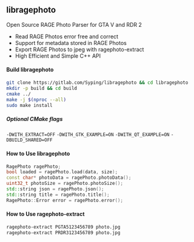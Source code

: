 ## libragephoto
Open Source RAGE Photo Parser for GTA V and RDR 2

- Read RAGE Photos error free and correct
- Support for metadata stored in RAGE Photos
- Export RAGE Photos to jpeg with ragephoto-extract
- High Efficient and Simple C++ API

#### Build libragephoto

```bash
git clone https://gitlab.com/Syping/libragephoto && cd libragephoto
mkdir -p build && cd build
cmake ../
make -j $(nproc --all)
sudo make install
```

##### Optional CMake flags
`-DWITH_EXTRACT=OFF` `-DWITH_GTK_EXAMPLE=ON` `-DWITH_QT_EXAMPLE=ON` `-DBUILD_SHARED=OFF`

#### How to Use libragephoto

```cpp
RagePhoto ragePhoto;
bool loaded = ragePhoto.load(data, size);
const char* photoData = ragePhoto.photoData();
uint32_t photoSize = ragePhoto.photoSize();
std::string json = ragePhoto.json();
std::string title = ragePhoto.title();
RagePhoto::Error error = ragePhoto.error();
```

#### How to Use ragephoto-extract

```bash
ragephoto-extract PGTA5123456789 photo.jpg
ragephoto-extract PRDR3123456789 photo.jpg
```
